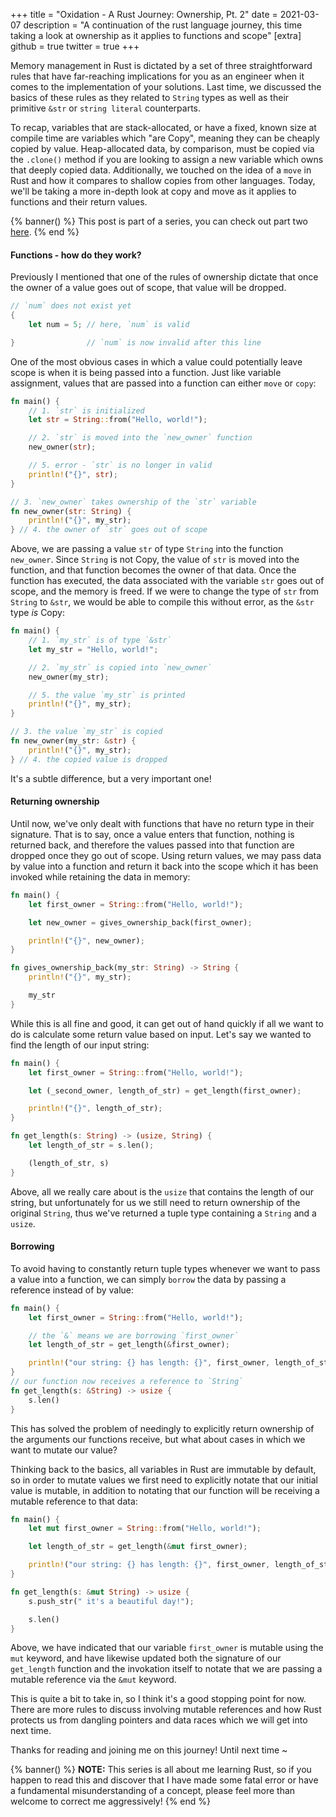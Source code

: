 +++
title = "Oxidation - A Rust Journey: Ownership, Pt. 2"
date = 2021-03-07
description = "A continuation of the rust language journey, this time taking a look at ownership as it applies to functions and scope"
[extra]
github = true
twitter = true
+++

Memory management in Rust is dictated by a set of three straightforward rules that have far-reaching implications for you as an engineer when it comes to the implementation of your solutions. Last time, we discussed the basics of these rules as they related to `String` types as well as their primitive `&str` or `string literal` counterparts.

To recap, variables that are stack-allocated, or have a fixed, known size at compile time are variables which "are Copy", meaning they can be cheaply copied by value. Heap-allocated data, by comparison, must be copied via the `.clone()` method if you are looking to assign a new variable which owns that deeply copied data. Additionally, we touched on the idea of a `move` in Rust and how it compares to shallow copies from other languages. Today, we'll be taking a more in-depth look at copy and move as it applies to functions and their return values.

{% banner() %}
This post is part of a series, you can check out part two <a href="/blog/rust-part-two/">here</a>.
{% end %}

#### Functions - how do they work?

Previously I mentioned that one of the rules of ownership dictate that once the owner of a value goes out of scope, that value will be dropped.

```rs
// `num` does not exist yet
{
    let num = 5; // here, `num` is valid

}                // `num` is now invalid after this line
```

One of the most obvious cases in which a value could potentially leave scope is when it is being passed into a function. Just like variable assignment, values that are passed into a function can either `move` or `copy`:

```rs
fn main() {
    // 1. `str` is initialized
    let str = String::from("Hello, world!");

    // 2. `str` is moved into the `new_owner` function
    new_owner(str);

    // 5. error - `str` is no longer in valid
    println!("{}", str);
}

// 3. `new_owner` takes ownership of the `str` variable
fn new_owner(str: String) {
    println!("{}", my_str);
} // 4. the owner of `str` goes out of scope
```

Above, we are passing a value `str` of type `String` into the function `new_owner`. Since `String` is not Copy, the value of `str` is moved into the function, and that function becomes the owner of that data. Once the function has executed, the data associated with the variable `str` goes out of scope, and the memory is freed. If we were to change the type of `str` from `String` to `&str`, we would be able to compile this without error, as the `&str` type _is_ Copy:

```rs
fn main() {
    // 1. `my_str` is of type `&str`
    let my_str = "Hello, world!";

    // 2. `my_str` is copied into `new_owner`
    new_owner(my_str);

    // 5. the value `my_str` is printed
    println!("{}", my_str);
}

// 3. the value `my_str` is copied
fn new_owner(my_str: &str) {
    println!("{}", my_str);
} // 4. the copied value is dropped
```

It's a subtle difference, but a very important one!

#### Returning ownership

Until now, we've only dealt with functions that have no return type in their signature. That is to say, once a value enters that function, nothing is returned back, and therefore the values passed into that function are dropped once they go out of scope. Using return values, we may pass data by value into a function and return it back into the scope which it has been invoked while retaining the data in memory:

```rs
fn main() {
    let first_owner = String::from("Hello, world!");

    let new_owner = gives_ownership_back(first_owner);

    println!("{}", new_owner);
}

fn gives_ownership_back(my_str: String) -> String {
    println!("{}", my_str);

    my_str
}
```

While this is all fine and good, it can get out of hand quickly if all we want to do is calculate some return value based on input. Let's say we wanted to find the length of our input string:

```rs
fn main() {
    let first_owner = String::from("Hello, world!");

    let (_second_owner, length_of_str) = get_length(first_owner);

    println!("{}", length_of_str);
}

fn get_length(s: String) -> (usize, String) {
    let length_of_str = s.len();

    (length_of_str, s)
}
```

Above, all we really care about is the `usize` that contains the length of our string, but unfortunately for us we still need to return ownership of the original `String`, thus we've returned a tuple type containing a `String` and a `usize`.

#### Borrowing

To avoid having to constantly return tuple types whenever we want to pass a value into a function, we can simply `borrow` the data by passing a reference instead of by value:

```rs
fn main() {
    let first_owner = String::from("Hello, world!");

    // the `&` means we are borrowing `first_owner`
    let length_of_str = get_length(&first_owner);

    println!("our string: {} has length: {}", first_owner, length_of_str);
}
// our function now receives a reference to `String`
fn get_length(s: &String) -> usize {
    s.len()
}
```

This has solved the problem of needingly to explicitly return ownership of the arguments our functions receive, but what about cases in which we want to mutate our value?

Thinking back to the basics, all variables in Rust are immutable by default, so in order to mutate values we first need to explicitly notate that our initial value is mutable, in addition to notating that our function will be receiving a mutable reference to that data:

```rs
fn main() {
    let mut first_owner = String::from("Hello, world!");

    let length_of_str = get_length(&mut first_owner);

    println!("our string: {} has length: {}", first_owner, length_of_str);
}

fn get_length(s: &mut String) -> usize {
    s.push_str(" it's a beautiful day!");

    s.len()
}
```

Above, we have indicated that our variable `first_owner` is mutable using the `mut` keyword, and have likewise updated both the signature of our `get_length` function and the invokation itself to notate that we are passing a mutable reference via the `&mut` keyword.

This is quite a bit to take in, so I think it's a good stopping point for now. There are more rules to discuss involving mutable references and how Rust protects us from dangling pointers and data races which we will get into next time.

Thanks for reading and joining me on this journey! Until next time ~

{% banner() %}
<b>NOTE:</b> This series is all about me learning Rust, so if you happen to read this and discover that I have made some fatal error or have a fundamental misunderstanding of a concept, please feel more than welcome to correct me aggressively!
{% end %}

[1]: https://doc.rust-lang.org/book/ch02-00-guessing-game-tutorial.html
[2]: https://doc.rust-lang.org/book/title-page.html
